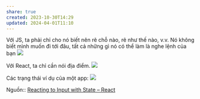 ```yaml
---
share: true
created: 2023-10-30T14:29
updated: 2024-04-01T11:10
---
```

Với JS, ta phải chỉ cho nó biết nên rẽ chỗ nào, rẽ như thế nào, v.v. Nó không biết mình muốn đi tới đâu, tất cả những gì nó có thể làm là nghe lệnh của bạn
![](https://react.dev/images/docs/illustrations/i_imperative-ui-programming.png) 

Với React, ta chỉ cần nói địa điểm.
![](https://react.dev/images/docs/illustrations/i_declarative-ui-programming.png) 

Các trạng thái ví dụ của một app:
![](https://react.dev/_next/image?url=%2Fimages%2Fdocs%2Fdiagrams%2Fresponding_to_input_flow.png&w=1920&q=75) 

Nguồn:: [Reacting to Input with State – React](https://react.dev/learn/reacting-to-input-with-state)